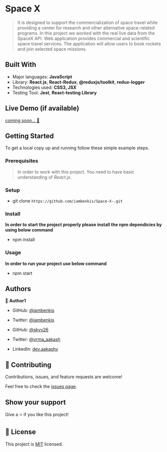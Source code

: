 # Space X

> It is designed to support the commercialization of space travel while providing a center for research and other alternative space-related programs. In this project we worked with the real live data from the SpaceX API. Web application provides commercial and scientific space travel services. The application will allow users to book rockets and join selected space missions.


## Built With

- Major languages: **JavaScript**
- Library: **React.js**, **React-Redux**, **@reduxjs/toolkit**, **redux-logger**
- Technologies used: **CSS3, JSX**
- Testing Tool: **Jest**, **React-testing Library**

## Live Demo (if available)

[coming soon... 🥚]()


## Getting Started


To get a local copy up and running follow these simple example steps.

### Prerequisites

> In order to work with this project. You need to have basic understanding of *React.js*.

### Setup

- git clone `https://github.com/iambenkis/Space-X-.git`

### Install

**In order to start the project properly please install the npm dependicies by using below command**

- npm install

### Usage

**In order to run your project use below command**

- npm start

## Authors

👤 **Author1**

- GitHub: [@iambenkis](https://github.com/iambenkis)
- Twitter: [@iambenkis](https://twitter.com/iambenkis)

- GitHub: [@skyv26](https://github.com/skyv26)
- Twitter: [@vrma_aakash](https://twitter.com/vrma_aakash)
- LinkedIn: [dev.aakashv](https://linkedin.com/in/skyv2022)


## 🤝 Contributing

Contributions, issues, and feature requests are welcome!

Feel free to check the [issues page](../../issues/).

## Show your support

Give a ⭐️ if you like this project!

## 📝 License

This project is [MIT](./LICENSE) licensed.